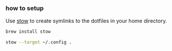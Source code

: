 ### how to setup
Use [stow](https://www.gnu.org/software/stow/) to create symlinks to the dotfiles in your home directory. 

```sh
brew install stow
```

```sh
stow --target ~/.config .
```
